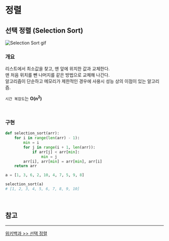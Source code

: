 # 정렬

## 선택 정렬 (Selection Sort)

![Selection Sort gif](https://upload.wikimedia.org/wikipedia/commons/thumb/b/b0/Selection_sort_animation.gif/220px-Selection_sort_animation.gif)

### **개요**

리스트에서 최소값을 찾고, 맨 앞에 위치한 값과 교체한다.  
맨 처음 위치를 뺀 나머지를 같은 방법으로 교체해 나간다.  
알고리즘이 단순하고 메모리가 제한적인 경우에 사용시 성능 상의 이점이 있는 알고리즘.

`시간 복잡도`는 **O(n<sup>2</sup>)**

<br />

### **구현**

```python
def selection_sort(arr):
    for i in range(len(arr) - 1):
        min = i
        for j in range(i + 1, len(arr)):
            if arr[j] < arr[min]:
                min = j
        arr[i], arr[min] = arr[min], arr[i]
    return arr

a = [1, 3, 6, 2, 10, 4, 7, 5, 9, 8]

selection_sort(a)
# [1, 2, 3, 4, 5, 6, 7, 8, 9, 10]
```

<br />

## **참고**

---

[위키백과 >> 선택 정렬](https://ko.wikipedia.org/wiki/%EC%84%A0%ED%83%9D_%EC%A0%95%EB%A0%AC)
